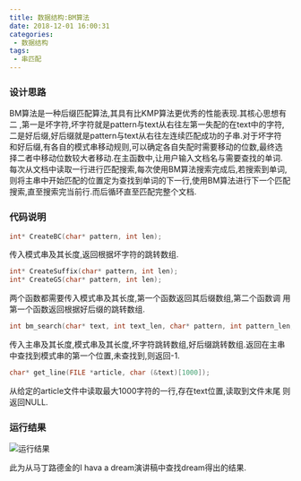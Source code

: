 ```yaml
---
title: 数据结构:BM算法
date: 2018-12-01 16:00:31
categories:
 - 数据结构
tags:
 - 串匹配
---
```

### 设计思路
<!--more-->

BM算法是一种后缀匹配算法,其具有比KMP算法更优秀的性能表现.其核心思想有二
,第一是坏字符,坏字符就是pattern与text从右往左第一失配的在text中的字符,
二是好后缀,好后缀就是pattern与text从右往左连续匹配成功的子串.对于坏字符
和好后缀,有各自的模式串移动规则,可以确定各自失配时需要移动的位数,最终选
择二者中移动位数较大者移动.在主函数中,让用户输入文档名与需要查找的单词.
每次从文档中读取一行进行匹配搜索,每次使用BM算法搜索完成后,若搜索到单词,
则将主串中开始匹配的位置定为查找到单词的下一行,使用BM算法进行下一个匹配
搜索,直至搜索完当前行.而后循环直至匹配完整个文档.
### 代码说明
```cpp
int* CreateBC(char* pattern, int len);
```
传入模式串及其长度,返回根据坏字符的跳转数组.
```cpp
int* CreateSuffix(char* pattern, int len);
int* CreateGS(char* pattern, int len);
```
两个函数都需要传入模式串及其长度,第一个函数返回其后缀数组,第二个函数调
用第一个函数返回根据好后缀的跳转数组.
```cpp
int bm_search(char* text, int text_len, char* pattern, int pattern_len, int *bc, int *gs);
```
传入主串及其长度,模式串及其长度,坏字符跳转数组,好后缀跳转数组.返回在主串
中查找到模式串的第一个位置,未查找到,则返回-1.
```cpp
char* get_line(FILE *article, char (&text)[1000]);
```
从给定的article文件中读取最大1000字符的一行,存在text位置,读取到文件末尾
则返回NULL.
### 运行结果
![运行结果](ret.png)

此为从马丁路德金的I hava a dream演讲稿中查找dream得出的结果.
